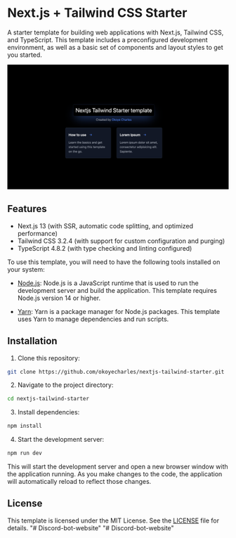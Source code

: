 # Next.js + Tailwind CSS Starter

A starter template for building web applications with Next.js, Tailwind CSS, and TypeScript. This template includes a preconfigured development environment, as well as a basic set of components and layout styles to get you started.

![welcome-screen](public/screen.png)

## Features

- Next.js 13 (with SSR, automatic code splitting, and optimized performance)
- Tailwind CSS 3.2.4 (with support for custom configuration and purging)
- TypeScript 4.8.2 (with type checking and linting configured)

To use this template, you will need to have the following tools installed on your system:

- [Node.js](https://nodejs.org/en/): Node.js is a JavaScript runtime that is used to run the development server and build the application. This template requires Node.js version 14 or higher.

- [Yarn](https://yarnpkg.com/): Yarn is a package manager for Node.js packages. This template uses Yarn to manage dependencies and run scripts.

## Installation

1. Clone this repository:

```bash
git clone https://github.com/okoyecharles/nextjs-tailwind-starter.git
```

2. Navigate to the project directory:
```bash
cd nextjs-tailwind-starter
```

3. Install dependencies:
```bash
npm install
```
4. Start the development server:
```bash
npm run dev
```

This will start the development server and open a new browser window with the application running. As you make changes to the code, the application will automatically reload to reflect those changes.

## License
This template is licensed under the MIT License. 
See the [LICENSE](LICENSE) file for details.
"# Discord-bot-website" 
"# Discord-bot-website" 
